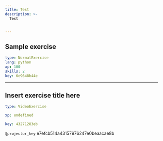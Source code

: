 ```yaml
---
title: Test
description: >-
  Test


---
```

## Sample exercise

```yaml
type: NormalExercise
lang: python
xp: 100
skills: 2
key: 6c9648b44e
```














---
## Insert exercise title here

```yaml
type: VideoExercise

xp: undefined

key: 43271283eb
```

`@projector_key`
e7efcb514a43157976247e0beaacae8b

